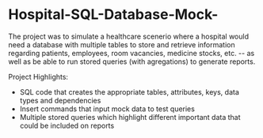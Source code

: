 # Hospital-SQL-Database-Mock-

The project was to simulate a healthcare scenerio where a hospital would need a database with multiple tables to store and retrieve information regarding patients, employees, room vacancies, medicine stocks, etc. -- as well as be able to run stored queries (with agregations) to generate reports. 

Project Highlights:

* SQL code that creates the appropriate tables, attributes, keys, data types and dependencies
* Insert commands that input mock data to test queries
* Multiple stored queries which highlight different important data that could be included on reports

